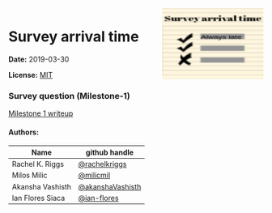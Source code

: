 <img src="logo.png" align="right" height="140" width="200"/>

# Survey arrival time

**Date:** 2019-03-30

**License:** [MIT](https://opensource.org/licenses/MIT)

### Survey question (Milestone-1) 

[Milestone 1 writeup](https://github.com/UBC-MDS/survey_arrival_time/blob/master/milestone1.md)

#### Authors:

| Name | github handle |
| ---- | ------ |
| Rachel K. Riggs | [@rachelkriggs](https://github.com/rachelkriggs) |
| Milos Milic     | [@milicmil](https://github.com/milicmil) |
| Akansha Vashisth     | [@akanshaVashisth](https://github.com/akanshaVashisth) |
| Ian Flores Siaca    | [@ian-flores](https://github.com/ian-flores) |


